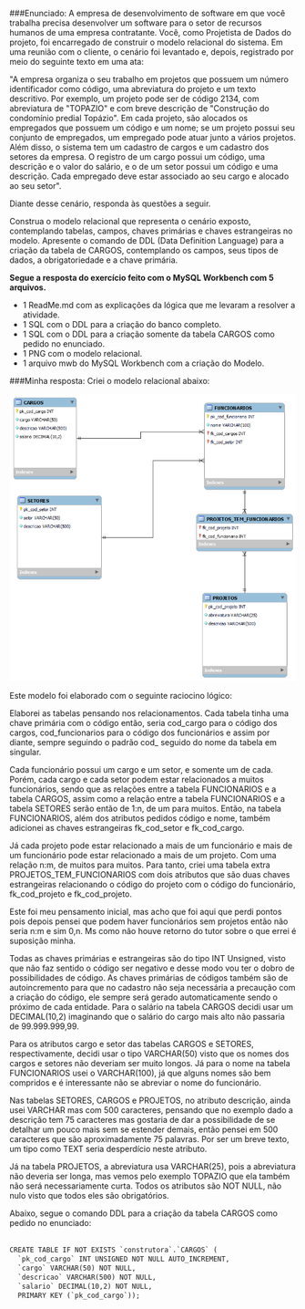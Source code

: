 ###Enunciado:
A empresa de desenvolvimento de software em que você trabalha precisa desenvolver um software para o setor de recursos humanos de uma empresa contratante. Você, como Projetista de Dados do projeto, foi encarregado de construir o modelo relacional do sistema. Em uma reunião com o cliente, o cenário foi levantado e, depois, registrado por meio do seguinte texto em uma ata:

"A empresa organiza o seu trabalho em projetos que possuem um número identificador como código, uma abreviatura do projeto e um texto descritivo. Por exemplo, um projeto pode ser de código 2134, com abreviatura de "TOPAZIO" e com breve descrição de "Construção do condomínio predial Topázio". Em cada projeto, são alocados os empregados que possuem um código e um nome; se um projeto possui seu conjunto de empregados, um empregado pode atuar junto a vários projetos. Além disso, o sistema tem um cadastro de cargos e um cadastro dos setores da empresa. O registro de um cargo possui um código, uma descrição e o valor do salário, e o de um setor possui um código e uma descrição. Cada empregado deve estar associado ao seu cargo e alocado ao seu setor".

Diante desse cenário, responda às questões a seguir.

Construa o modelo relacional que representa o cenário exposto, contemplando tabelas, campos, chaves primárias e chaves estrangeiras no modelo.
Apresente o comando de DDL (Data Definition Language) para a criação da tabela de CARGOS, contemplando os campos, seus tipos de dados, a obrigatoriedade e a chave primária.

**Segue a resposta do exercício feito com o MySQL Workbench com 5 arquivos.**

- 1 ReadMe.md com as explicações da lógica que me levaram a resolver a atividade.
- 1 SQL com o DDL para a criação do banco completo.
- 1 SQL com o DDL para a criação somente da tabela CARGOS como pedido no enunciado.
- 1 PNG com o modelo relacional.
- 1 arquivo mwb do MySQL Workbench com a criação do Modelo.


###Minha resposta:
Criei o modelo relacional abaixo:

![Imagem em png do Modelo relacional](modelo_relacional.png)


Este modelo foi elaborado com o seguinte raciocino lógico:

Elaborei as tabelas pensando nos relacionamentos. Cada tabela tinha uma chave primária com o código então, seria cod_cargo para o código dos cargos, cod_funcionarios para o código dos funcionários e assim por diante, sempre seguindo o padrão cod_ seguido do nome da tabela em singular.

Cada funcionário possui um cargo e um setor, e somente um de cada. Porém, cada cargo e cada setor podem estar relacionados a muitos funcionários, sendo que as relações entre a tabela FUNCIONARIOS e a tabela CARGOS, assim como a relação entre a tabela FUNCIONARIOS e a tabela SETORES serão então de 1:n, de um para muitos. Então, na tabela FUNCIONARIOS, além dos atributos pedidos código e nome, também adicionei as chaves estrangeiras fk_cod_setor e fk_cod_cargo.

Já cada projeto pode estar relacionado a mais de um funcionário e mais de um funcionário pode estar relacionado a mais de um projeto. Com uma relação n:m, de muitos para muitos. Para tanto, criei uma tabela extra PROJETOS_TEM_FUNCIONARIOS com dois atributos que são duas chaves estrangeiras relacionando o código do projeto com o código do funcionário, fk_cod_projeto e fk_cod_projeto.

Este foi meu pensamento inicial, mas acho que foi aqui que perdi pontos pois depois pensei que podem haver funcionários sem projetos então não seria n:m e sim 0,n. Ms como não houve retorno do tutor sobre o que errei é suposição minha.

Todas as chaves primárias e estrangeiras são do tipo INT Unsigned, visto que não faz sentido o código ser negativo e desse modo vou ter o dobro de possibilidades de código. As chaves primárias de códigos também são de autoincremento para que no cadastro não seja necessária a precaução com a criação do código, ele sempre será gerado automaticamente sendo o próximo de cada entidade.
Para o salário na tabela CARGOS decidi usar um DECIMAL(10,2) imaginando que o salário do cargo mais alto não passaria de 99.999.999,99.

Para os atributos cargo e setor das tabelas CARGOS e SETORES, respectivamente, decidi usar o tipo VARCHAR(50) visto que os nomes dos cargos e setores não deveriam ser muito longos. Já para o nome na tabela FUNCIONARIOS usei o VARCHAR(100), já que alguns nomes são bem compridos e é interessante não se abreviar o nome do funcionário.

Nas tabelas SETORES, CARGOS e PROJETOS, no atributo descrição, ainda usei VARCHAR mas com 500 caracteres, pensando que no exemplo dado a descrição tem 75 caracteres mas gostaria de dar a possibilidade de se detalhar um pouco mais sem se estender demais, então pensei em 500 caracteres que são aproximadamente 75 palavras. Por ser um breve texto, um tipo como TEXT seria desperdício neste atributo.

Já na tabela PROJETOS, a abreviatura usa VARCHAR(25), pois a abreviatura não deveria ser longa, mas vemos pelo exemplo TOPAZIO que ela também não será necessariamente curta.
Todos os atributos são NOT NULL, não nulo visto que todos eles são obrigatórios.

Abaixo, segue o comando DDL para a criação da tabela CARGOS como pedido no enunciado:
```

CREATE TABLE IF NOT EXISTS `construtora`.`CARGOS` (
  `pk_cod_cargo` INT UNSIGNED NOT NULL AUTO_INCREMENT,
  `cargo` VARCHAR(50) NOT NULL,
  `descricao` VARCHAR(500) NOT NULL,
  `salario` DECIMAL(10,2) NOT NULL,
  PRIMARY KEY (`pk_cod_cargo`));

```

 